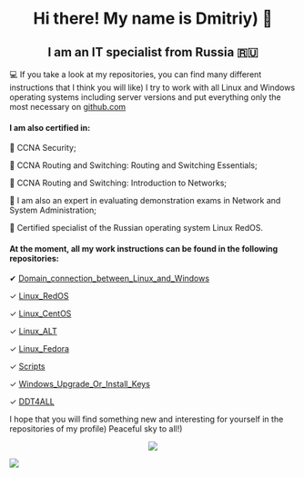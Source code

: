 <h1 align="center"> Hi there! My name is Dmitriy) 👋
<h2 align="center"> I am an IT specialist from Russia 🇷🇺</h2>

💻 If you take a look at my repositories, you can find many different instructions that I think you will like) I try to work with all Linux and Windows operating systems including server versions and put everything only the most necessary on [github.com](https://github.com/)
  
<h4> I am also certified in:</h4>
  
📜 CCNA Security;
  
📜 CCNA Routing and Switching: Routing and Switching Essentials;

📜 CCNA Routing and Switching: Introduction to Networks;
  
📜 I am also an expert in evaluating demonstration exams in Network and System Administration;
  
📜 Certified specialist of the Russian operating system Linux RedOS.

<h4> At the moment, all my work instructions can be found in the following repositories:</h4>
  
✔ [Domain_connection_between_Linux_and_Windows](https://github.com/dimoroz772/Domain_connection_between_Linux_and_Windows)
  
✓ [Linux_RedOS](https://github.com/dimoroz772/Linux_RedOS)
  
✓ [Linux_CentOS](https://github.com/dimoroz772/Linux_CentOS)
  
✓ [Linux_ALT](https://github.com/dimoroz772/Linux_ALT)
  
✓ [Linux_Fedora](https://github.com/dimoroz772/Linux_Fedora)
  
✓ [Scripts](https://github.com/dimoroz772/Scripts)
  
✓ [Windows_Upgrade_Or_Install_Keys](https://github.com/dimoroz772/Windows_Upgrade_Or_Install_Keys/blob/main/README.md)
  
✓ [DDT4ALL](https://github.com/dimoroz772/DDT4ALL)
  
I hope that you will find something new and interesting for yourself in the repositories of my profile) Peaceful sky to all!)
  
<p align="center">
<a href="https://git.io/streak-stats"><img src="https://streak-stats.demolab.com?user=dimoroz772&theme=dark"/></a>
</p>

![](https://komarev.com/ghpvc/?username=dimoroz772)
